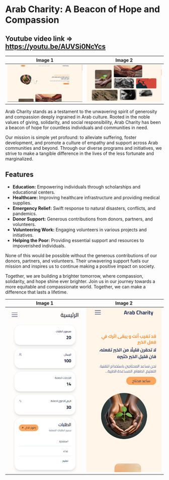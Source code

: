 # Arab Charity: A Beacon of Hope and Compassion

## Youtube video link => https://youtu.be/AUVSi0NcYcs

| Image 1                                     | Image 2                                    |
|---------------------------------------------|--------------------------------------------|
| <img src="client/public/images/show2.png">    | <img src="client/public/images/show3.png">   |


Arab Charity stands as a testament to the unwavering spirit of generosity and compassion deeply ingrained in Arab culture. Rooted in the noble values of giving, solidarity, and social responsibility, Arab Charity has been a beacon of hope for countless individuals and communities in need.




Our mission is simple yet profound: to alleviate suffering, foster development, and promote a culture of empathy and support across Arab communities and beyond. Through our diverse programs and initiatives, we strive to make a tangible difference in the lives of the less fortunate and marginalized.

## Features

- **Education:** Empowering individuals through scholarships and educational centers.
- **Healthcare:** Improving healthcare infrastructure and providing medical supplies.
- **Emergency Relief:** Swift response to natural disasters, conflicts, and pandemics.
- **Donor Support:** Generous contributions from donors, partners, and volunteers.
- **Volunteering Work:** Engaging volunteers in various projects and initiatives.
- **Helping the Poor:** Providing essential support and resources to impoverished individuals.


None of this would be possible without the generous contributions of our donors, partners, and volunteers. Their unwavering support fuels our mission and inspires us to continue making a positive impact on society.

Together, we are building a brighter tomorrow, where compassion, solidarity, and hope shine ever brighter. Join us in our journey towards a more equitable and compassionate world. Together, we can make a difference that lasts a lifetime.

| Image 1                                     | Image 2                                    |
|---------------------------------------------|--------------------------------------------|
| <img src="client/public/images/show1.png">    | <img src="client/public/images/show4.png">   |

